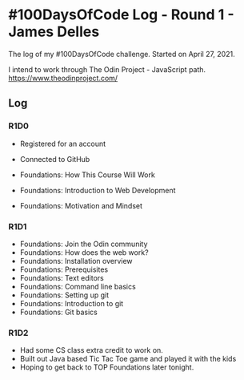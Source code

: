 # #100DaysOfCode Log - Round 1 - James Delles

The log of my #100DaysOfCode challenge. Started on April 27, 2021.

I intend to work through The Odin Project - JavaScript path. https://www.theodinproject.com/

## Log

### R1D0
- Registered for an account
- Connected to GitHub

- Foundations: How This Course Will Work
- Foundations: Introduction to Web Development
- Foundations: Motivation and Mindset

### R1D1

- Foundations: Join the Odin community
- Foundations: How does the web work? 
- Foundations: Installation overview
- Foundations: Prerequisites
- Foundations: Text editors
- Foundations: Command line basics
- Foundations: Setting up git
- Foundations: Introduction to git
- Foundations: Git basics

### R1D2
- Had some CS class extra credit to work on.
- Built out Java based Tic Tac Toe game and played it with the kids 
- Hoping to get back to TOP Foundations later tonight. 
